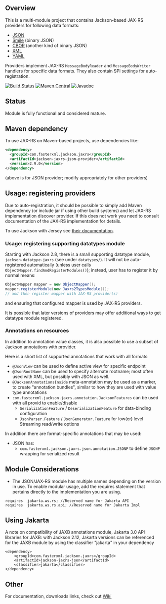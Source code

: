 ## Overview

This is a multi-module project that contains Jackson-based JAX-RS providers for following data formats:

* [JSON](https://github.com/FasterXML/jackson-core)
* [Smile](https://github.com/FasterXML/jackson-dataformat-smile) (binary JSON)
* [CBOR](https://github.com/FasterXML/jackson-dataformat-cbor) (another kind of binary JSON)
* [XML](https://github.com/FasterXML/jackson-dataformat-xml)
* [YAML](https://github.com/FasterXML/jackson-dataformat-yaml)

Providers implement JAX-RS `MessageBodyReader` and `MessageBodyWriter` handlers for specific
data formats. They also contain SPI settings for auto-registration.

[![Build Status](https://travis-ci.org/FasterXML/jackson-jaxrs-providers.svg?branch=master)](https://travis-ci.org/FasterXML/jackson-jaxrs-providers)
[![Maven Central](https://maven-badges.herokuapp.com/maven-central/com.fasterxml.jackson.jaxrs/jackson-jaxrs-json-provider/badge.svg)](https://maven-badges.herokuapp.com/maven-central/com.fasterxml.jackson.jaxrs/jackson-jaxrs-json-provider/)
[![Javadoc](https://javadoc-emblem.rhcloud.com/doc/com.fasterxml.jackson.jaxrs/jackson-jaxrs-json-provider/badge.svg)](http://www.javadoc.io/doc/com.fasterxml.jackson.jaxrs/jackson-jaxrs-json-provider)

## Status

Module is fully functional and considered mature.

## Maven dependency

To use JAX-RS on Maven-based projects, use dependencies like:

```xml
<dependency>
  <groupId>com.fasterxml.jackson.jaxrs</groupId>
  <artifactId>jackson-jaxrs-json-provider</artifactId>
  <version>2.9.0</version>
</dependency>
```

(above is for JSON provider; modify appropriately for other providers)

## Usage: registering providers

Due to auto-registration, it should be possible to simply add Maven dependency
(or include jar if using other build systems) and let JAX-RS implementation discover
provider.
If this does not work you need to consult documentation of the JAX-RS implementation for details.  

To use Jackson with Jersey see [their documentation](https://jersey.github.io/documentation/latest/media.html#json.jackson).

### Usage: registering supporting datatypes module

Starting with Jackson 2.8, there is a small supporting datatype module, `jackson-datatype-jaxrs` (see under `datatypes/`).
It will not be auto-registered automatically (unless user calls `ObjectMapper.findAndRegisterModules()`); instead,
user has to register it by normal means:

```java
ObjectMapper mapper = new ObjectMapper();
mapper.registerModule(new Jaxrs2TypesModule());
// and then register mapper with JAX-RS provider(s)
```

and ensuring that configured mapper is used by JAX-RS providers.

It is possible that later versions of providers may offer additional ways to get datatype module registered.

### Annotations on resources

In addition to annotation value classes, it is also possible to use a subset
of Jackson annotations with provider.

Here is a short list of supported annotations that work with all formats:

* `@JsonView` can be used to define active view for specific endpoint
* `@JsonRootName` can be used to specify alternate rootname; most often used with XML, but possibly with JSON as well.
* `@JacksonAnnotationsInside` meta-annotation may be used as a marker, to create "annotation bundles", similar to how they are used with value type annotations
* `com.fasterxml.jackson.jaxrs.annotation.JacksonFeatures` can be used with all provid to enable/disable
    * `SerializationFeature` / `DeserializationFeature` for data-binding configuration
    * `JsonParser.Feature` / `JsonGenerator.Feature` for low(er) level Streaming read/write options

In addition there are format-specific annotations that may be used:

* JSON has:
    * `com.fasterxml.jackson.jaxrs.json.annotation.JSONP` to define `JSONP` wrapping for serialized result


## Module Considerations
* The JSON/JAX-RS module has multiple names depending on the version in use. To enable modular usage, add the requires statement that pertains directly to the implementation you are using. 
```
requires  jakarta.ws.rs; //Reserved name for Jakarta API
requires  jakarta.ws.rs.api; //Reserved name for Jakarta Impl
```

## Using Jakarta

A note on compatibility of JAXB annotations module, Jakarta 3.0 API libraries for JAXB: with Jackson 2.12,
Jakarta versions can be referenced for the JAXB module by using the classifier "jakarta" in your dependency

```
<dependency>
    <groupId>com.fasterxml.jackson.jaxrs</groupId>
    <artifactId>jackson-jaxrs-json</artifactId>
    <classifier>jakarta</classifier>
</dependency>
``` 

## Other

For documentation, downloads links, check out [Wiki](../../wiki)
